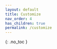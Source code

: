 ```yaml
---
layout: default
title: Customize
nav_order: 4
has_children: true
permalink: /customize
---
```


{: .no_toc }
